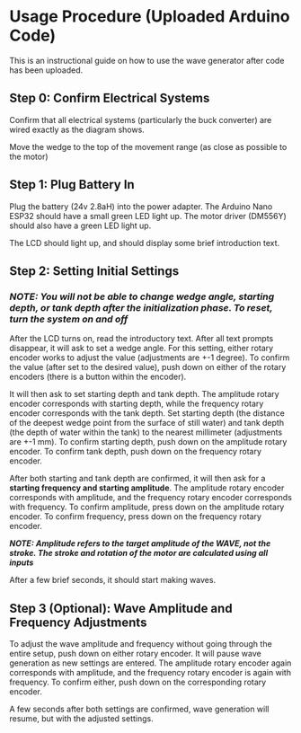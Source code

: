 # Usage Procedure (Uploaded Arduino Code)

This is an instructional guide on how to use the wave generator after code has been uploaded. 

## Step 0: Confirm Electrical Systems

Confirm that all electrical systems (particularly the buck converter) are wired exactly as the diagram shows. 

Move the wedge to the top of the movement range (as close as possible to the motor)

## Step 1: Plug Battery In

Plug the battery (24v 2.8aH) into the power adapter. The Arduino Nano ESP32 should have a small green LED light up. The motor driver (DM556Y) should also have a green LED light up. 

The LCD should light up, and should display some brief introduction text. 

## Step 2: Setting Initial Settings

### ***NOTE: You will not be able to change wedge angle, starting depth, or tank depth after the initialization phase. To reset, turn the system on and off***

After the LCD turns on, read the introductory text. After all text prompts disappear, it will ask to set a wedge angle. For this setting, either rotary encoder works to adjust the value (adjustments are +-1 degree). To confirm the value (after set to the desired value), push down on either of the rotary encoders (there is a button within the encoder).

It will then ask to set starting depth and tank depth. The amplitude rotary encoder corresponds with starting depth, while the frequency rotary encoder corresponds with the tank depth. Set starting depth (the distance of the deepest wedge point from the surface of still water) and tank depth (the depth of water within the tank) to the nearest millimeter (adjustments are +-1 mm). To confirm starting depth, push down on the amplitude rotary encoder. To confirm tank depth, push down on the frequency rotary encoder. 

After both starting and tank depth are confirmed, it will then ask for a **starting frequency and starting amplitude**. The amplitude rotary encoder corresponds with amplitude, and the frequency rotary encoder corresponds with frequency. To confirm amplitude, press down on the amplitude rotary encoder. To confirm frequency, press down on the frequency rotary encoder. 

***NOTE: Amplitude refers to the target amplitude of the WAVE, not the stroke. The stroke and rotation of the motor are calculated using all inputs***

After a few brief seconds, it should start making waves. 

## Step 3 (Optional): Wave Amplitude and Frequency Adjustments

To adjust the wave amplitude and frequency without going through the entire setup, push down on either rotary encoder. It will pause wave generation as new settings are entered. The amplitude rotary encoder again corresponds with amplitude, and the frequency rotary encoder is again with frequency. To confirm either, push down on the corresponding rotary encoder. 

A few seconds after both settings are confirmed, wave generation will resume, but with the adjusted settings. 